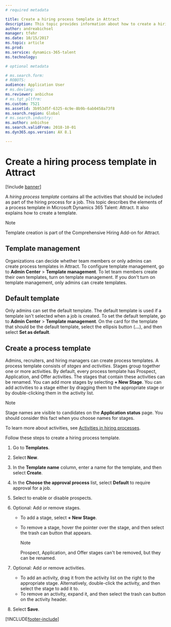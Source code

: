 ```yaml
---
# required metadata

title: Create a hiring process template in Attract
description: This topic provides information about how to create a hiring process template in Attract.
author: andreabichsel
manager: tfehr
ms.date: 10/15/2017
ms.topic: article
ms.prod: 
ms.service: dynamics-365-talent
ms.technology: 

# optional metadata

# ms.search.form: 
# ROBOTS: 
audience: Application User
# ms.devlang: 
ms.reviewer: anbichse
# ms.tgt_pltfrm: 
ms.custom: 7521
ms.assetid: 3b953d5f-6325-4c9e-8b9b-6ab0458a73f8
ms.search.region: Global
# ms.search.industry: 
ms.author: anbichse
ms.search.validFrom: 2018-10-01
ms.dyn365.ops.version: AX 8.1

---
```


# Create a hiring process template in Attract

[!include [banner](includes/banner.md)]

A *hiring process template* contains all the activities that should be included as part of the hiring process for a job. This topic describes the elements of a process template in Microsoft Dynamics 365 Talent: Attract. It also explains how to create a template.

> [!NOTE]
> Template creation is part of the Comprehensive Hiring Add-on for Attract.

## Template management

Organizations can decide whether team members or only admins can create process templates in Attract. To configure template management, go to **Admin Center** \> **Template management**. To let team members create their own templates, turn on template management. If you don't turn on template management, only admins can create templates.

## Default template

Only admins can set the default template. The default template is used if a template isn't selected when a job is created. To set the default template, go to **Admin Center** \> **Template management**. On the card for the template that should be the default template, select the ellipsis button (**...**), and then select **Set as default**.

## Create a process template

Admins, recruiters, and hiring managers can create process templates. A process template consists of *stages* and *activities*. Stages group together one or more activities. By default, every process template has Prospect, Application, and Offer activities. The stages that contain these activities can be renamed. You can add more stages by selecting **+ New Stage**. You can add activities to a stage either by dragging them to the appropriate stage or by double-clicking them in the activity list.

> [!NOTE]
> Stage names are visible to candidates on the **Application status** page. You should consider this fact when you choose names for stages.

To learn more about activities, see [Activities in hiring processes](./activities-attract.md).

Follow these steps to create a hiring process template.

1. Go to **Templates**.
2. Select **New**.
3. In the **Template name** column, enter a name for the template, and then select **Create**.
4. In the **Choose the approval process** list, select **Default** to require approval for a job.
5. Select to enable or disable prospects.
6. Optional: Add or remove stages.

    - To add a stage, select **+ New Stage**.
    - To remove a stage, hover the pointer over the stage, and then select the trash can button that appears.

        > [!NOTE]
        > Prospect, Application, and Offer stages can't be removed, but they can be renamed.

7. Optional: Add or remove activities.

    - To add an activity, drag it from the activity list on the right to the appropriate stage. Alternatively, double-click the activity, and then select the stage to add it to.
    - To remove an activity, expand it, and then select the trash can button on the activity header.

8. Select **Save**.


[!INCLUDE[footer-include](../includes/footer-banner.md)]